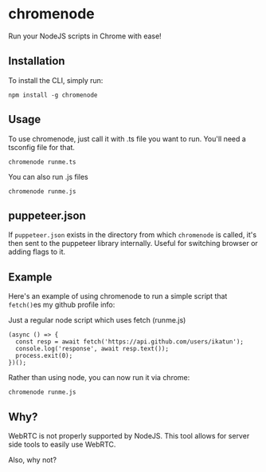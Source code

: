 # chromenode

Run your NodeJS scripts in Chrome with ease!

## Installation

To install the CLI, simply run:

```
npm install -g chromenode
```

## Usage

To use chromenode, just call it with .ts file you want to run. You'll need a tsconfig file for that.
```
chromenode runme.ts
```

You can also run .js files 
```
chromenode runme.js
```

## puppeteer.json
If `puppeteer.json` exists in the directory from which `chromenode` is called,
it's then sent to the puppeteer library internally.
Useful for switching browser or adding flags to it.

## Example

Here's an example of using chromenode to run a simple script that `fetch()`es my github profile info:

Just a regular node script which uses fetch (runme.js)
```
(async () => {
  const resp = await fetch('https://api.github.com/users/ikatun');
  console.log('response', await resp.text());
  process.exit(0);
})();
```

Rather than using node, you can now run it via chrome:
```
chromenode runme.js
```

## Why?
WebRTC is not properly supported by NodeJS.
This tool allows for server side tools to easily use WebRTC.

Also, why not?
